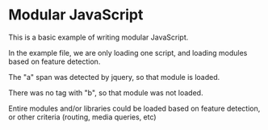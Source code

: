 # Modular JavaScript

This is a basic example of writing modular JavaScript.

In the example file, we are only loading one script, and loading modules based on feature detection.

The "a" span was detected by jquery, so that module is loaded.

There was no tag with "b", so that module was not loaded.

Entire modules and/or libraries could be loaded based on feature detection, or other criteria (routing, media queries, etc)
